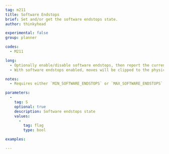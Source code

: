 ```yaml
---
tag: m211
title: Software Endstops
brief: Set and/or get the software endstops state.
author: thinkyhead

experimental: false
group: planner

codes:
  - M211

long:
  - Optionally enable/disable software endstops, then report the current state.
  - With software endstops enabled, moves will be clipped to the physical boundaries from `[XYZ]_MIN_POS` to `[XYZ]_MAX_POS`.

notes:
  - Requires either `MIN_SOFTWARE_ENDSTOPS` or `MAX_SOFTWARE_ENDSTOPS` for the enable option.

parameters:
  -
    tag: S
    optional: true
    description: Software endstops state
    values:
      -
        tag: flag
        type: bool

examples:

---
```


